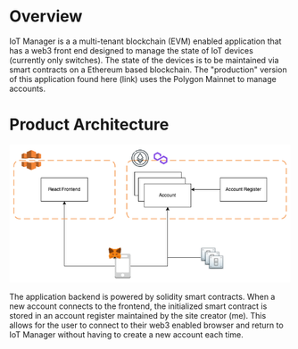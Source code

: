 # Overview

IoT Manager is a a multi-tenant blockchain (EVM) enabled application that has a web3 front end designed to manage the state of IoT devices (currently only switches).  The state of the devices is to be maintained via smart contracts on a Ethereum based blockchain.  The "production" version of this application found here (link) uses the Polygon Mainnet to manage accounts.

# Product Architecture

![Project Architecture](/iot-manager-architecture.png)

The application backend is powered by solidity smart contracts.  When a new account connects to the frontend, the initialized smart contract is stored in an account register maintained by the site creator (me).  This allows for the user to connect to their web3 enabled browser and return to IoT Manager without having to create a new account each time.
